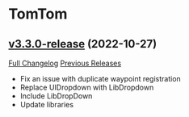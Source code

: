 # TomTom

## [v3.3.0-release](https://github.com/jnwhiteh/TomTom/tree/v3.3.0-release) (2022-10-27)
[Full Changelog](https://github.com/jnwhiteh/TomTom/compare/v3.2.2-release...v3.3.0-release) [Previous Releases](https://github.com/jnwhiteh/TomTom/releases)

- Fix an issue with duplicate waypoint registration  
- Replace UIDropdown with LibDropdown  
- Include LibDropDown  
- Update libraries  
